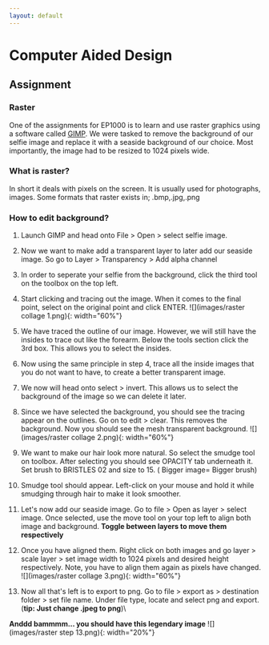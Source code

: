 ```yaml
---
layout: default
---
```


# Computer Aided Design

## Assignment

### Raster
One of the assignments for EP1000 is to learn and use raster graphics using a software called [GIMP](https://www.gimp.org/). We were tasked to remove the background of our selfie image and replace it with a seaside background of our choice. Most importantly, the image had to be resized to 1024 pixels wide.

### What is raster?
In short it deals with pixels on the screen. It is usually used for photographs, images. Some formats that raster exists in; .bmp,.jpg,.png

### How to edit background?
1. Launch GIMP and head onto File > Open > select selfie image.
2. Now we want to make add a transparent layer to later add our seaside image. So go to Layer > Transparency > Add alpha channel
3. In order to seperate your selfie from the background, click the third tool on the toolbox on the top left.
4. Start clicking and tracing out the image. When it comes to the final point, select on the original point and click ENTER.
![](images/raster collage 1.png){: width="60%"}

5. We have traced the outline of our image. However, we will still have the insides to trace out like the forearm. Below the tools section click the 3rd box. This allows you to select the insides.
6. Now using the same principle in step 4, trace all the inside images that you do not want to have, to create a better transparent image.
7. We now will head onto select > invert. This allows us to select the background of the image so we can delete it later.
8. Since we have selected the background, you should see the tracing appear on the outlines. Go on to edit > clear. This removes the background. Now you should see the mesh transparent background.
![](images/raster collage 2.png){: width="60%"}

9. We want to make our hair look more natural. So select the smudge tool on toolbox. After selecting you should see OPACITY tab underneath it. Set brush to BRISTLES 02 and size to 15. ( Bigger image= Bigger brush)
10. Smudge tool should appear. Left-click on your mouse and hold it while smudging through hair to make it look smoother.
11. Let's now add our seaside image. Go to file > Open as layer > select image. Once selected, use the move tool on your top left to align both image and background. **Toggle between layers to move them respectively**
12. Once you have aligned them. Right click on both images and go layer > scale layer > set image width to 1024 pixels and desired height respectively. Note, you have to align them again as pixels have changed.
![](images/raster collage 3.png){: width="60%"}

13. Now all that's left is to export to png. Go to file > export as > destination folder > set file name. Under file type, locate and select png and export. (**tip: Just change .jpeg to png**)\

**Anddd bammmm... you should have this legendary image** ![](images/raster step 13.png){: width="20%"}
